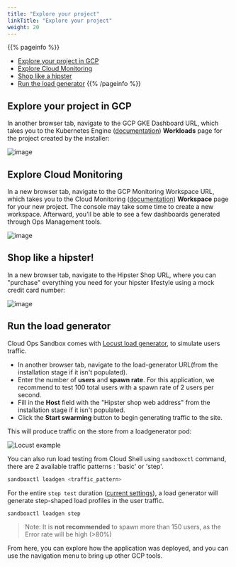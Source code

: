 ```yaml
---
title: "Explore your project"
linkTitle: "Explore your project"
weight: 20
---
```


{{% pageinfo %}}
* [Explore your project in GCP](#explore-your-project-in-gcp)
* [Explore Cloud Monitoring](#explore-cloud-monitoring)
* [Shop like a hipster](#shop-like-a-hipster)
* [Run the load generator](#run-the-load-generator)
{{% /pageinfo %}}

## Explore your project in GCP

In another browser tab, navigate to the GCP GKE Dashboard URL, which takes you to the Kubernetes Engine ([documentation](https://cloud.google.com/kubernetes-engine/docs/)) **Workloads** page for the project created by the installer:

![image](/docs/images/user-guide/4-cloudconsole.png)

## Explore Cloud Monitoring

In a new browser tab, navigate to the GCP Monitoring Workspace URL, which takes you to the Cloud Monitoring ([documentation](https://cloud.google.com/monitoring)) **Workspace** page for your new project. The console may take some time to create a new workspace. Afterward, you'll be able to see a few dashboards generated through Ops Management tools.

![image](/docs/images/user-guide/19-gcp-monitoring-overview.png)

## Shop like a hipster!

In a new browser tab, navigate to the Hipster Shop URL, where you can "purchase" everything you need for your hipster lifestyle using a mock credit card number:

![image](/docs/images/user-guide/2-hipstershop.png)

## Run the load generator
Cloud Ops Sandbox comes with [Locust load generator](https://locust.io/), to simulate users traffic.  

- In another browser tab, navigate to the load-generator URL(from the installation stage if it isn't populated).  
- Enter the number of **users** and **spawn rate**. For this application, we recommend to test 100 total users with a spawn rate of 2 users per second.  
- Fill in the **Host** field with the "Hipster shop web address" from the installation stage if it isn't populated.  
- Click the **Start swarming** button to begin generating traffic to the site.

This will produce traffic on the store from a loadgenerator pod:

![Locust example](/docs/images/user-guide/3-locust.png)



You can also run load testing from Cloud Shell using `sandboxctl` command, there are 2 available traffic patterns : 'basic' or 'step'.

```bash
sandboxctl loadgen <traffic_pattern>
```

For the entire `step test` duration ([current settings](https://github.com/GoogleCloudPlatform/cloud-ops-sandbox/tree/master/src/loadgenerator/locust-tasks)), a load generator will generate step-shaped load profiles in the user traffic.

```bash
sandboxctl loadgen step
```

> Note: It is **not recommended** to spawn more than 150 users, as the Error rate will be high (>80%)


From here, you can explore how the application was deployed, and you can use the navigation menu to bring up other GCP tools.
